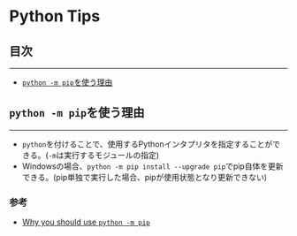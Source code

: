 # Python Tips


## 目次
----------------------------------------
- [`python -m pip`を使う理由](#python--m-pipを使う理由)


## `python -m pip`を使う理由
----------------------------------------
- `python`を付けることで、使用するPythonインタプリタを指定することができる。(`-m`は実行するモジュールの指定)
- Windowsの場合、`python -m pip install --upgrade pip`でpip自体を更新できる。(pip単独で実行した場合、pipが使用状態となり更新できない)

### 参考
- [Why you should use `python -m pip`](https://snarky.ca/why-you-should-use-python-m-pip/)
